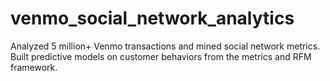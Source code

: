 # venmo_social_network_analytics
Analyzed 5 million+ Venmo transactions and mined social network metrics. Built predictive models on customer behaviors from the metrics and RFM framework.
